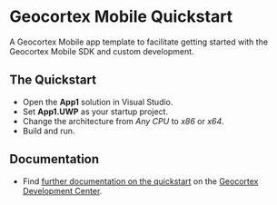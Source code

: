 # Geocortex Mobile Quickstart
A Geocortex Mobile app template to facilitate getting started with the Geocortex Mobile SDK and custom development.

## The Quickstart
- Open the **App1** solution in Visual Studio.
- Set **App1.UWP** as your startup project.
- Change the architecture from _Any CPU_ to _x86_ or _x64_.
- Build and run.

## Documentation
- Find [further documentation on the quickstart](https://developers.geocortex.com/docs/mobile/quick-start/) on the [Geocortex Development Center](https://developers.geocortex.com/docs/mobile/overview).
